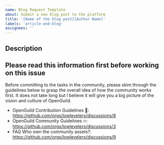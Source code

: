 ```yaml
---
name: Blog Request Template
about: Submit a new blog post to the platform
title: '[Name of the blog post][Author Name]'
labels: 'article-and-blog'
assignees: ''
---
```


## Description

<!--Provide the content of the blog post in `markdown` tag here-->

## Please read this information first before working on this issue

Before committing to the tasks in the community, please skim through the guidelines below to grasp the overall idea of how the community works first. It does not take long but I believe it will give you a big picture of the vision and culture of OpenGuild.

- OpenGuild Contribution Guidelines 🤝: https://github.com/orgs/lowlevelers/discussions/8
- OpenGuild Community Guidelines 🔥: https://github.com/orgs/lowlevelers/discussions/3
- FAQ Who own the community assets?: https://github.com/orgs/lowlevelers/discussions/9

